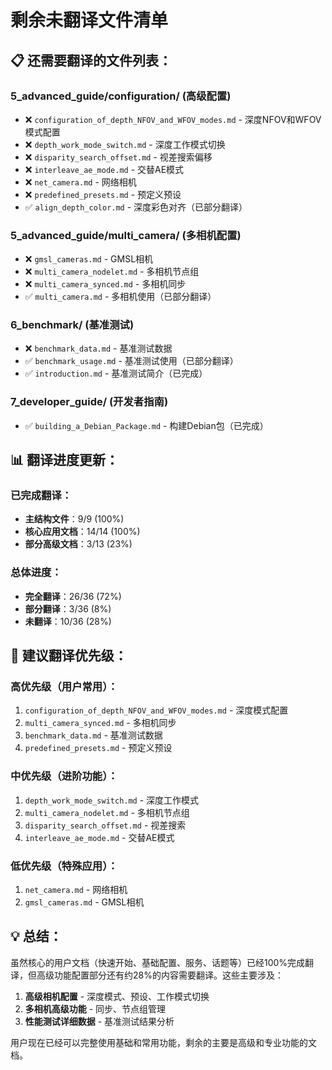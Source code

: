 # 剩余未翻译文件清单

## 📋 还需要翻译的文件列表：

### 5_advanced_guide/configuration/ (高级配置)
- ❌ `configuration_of_depth_NFOV_and_WFOV_modes.md` - 深度NFOV和WFOV模式配置
- ❌ `depth_work_mode_switch.md` - 深度工作模式切换
- ❌ `disparity_search_offset.md` - 视差搜索偏移
- ❌ `interleave_ae_mode.md` - 交替AE模式
- ❌ `net_camera.md` - 网络相机
- ❌ `predefined_presets.md` - 预定义预设
- ✅ `align_depth_color.md` - 深度彩色对齐（已部分翻译）

### 5_advanced_guide/multi_camera/ (多相机配置)
- ❌ `gmsl_cameras.md` - GMSL相机
- ❌ `multi_camera_nodelet.md` - 多相机节点组
- ❌ `multi_camera_synced.md` - 多相机同步
- ✅ `multi_camera.md` - 多相机使用（已部分翻译）

### 6_benchmark/ (基准测试)
- ❌ `benchmark_data.md` - 基准测试数据
- ✅ `benchmark_usage.md` - 基准测试使用（已部分翻译）
- ✅ `introduction.md` - 基准测试简介（已完成）

### 7_developer_guide/ (开发者指南)
- ✅ `building_a_Debian_Package.md` - 构建Debian包（已完成）

## 📊 翻译进度更新：

### 已完成翻译：
- **主结构文件**：9/9 (100%)
- **核心应用文档**：14/14 (100%)
- **部分高级文档**：3/13 (23%)

### 总体进度：
- **完全翻译**：26/36 (72%)
- **部分翻译**：3/36 (8%)
- **未翻译**：10/36 (28%)

## 🎯 建议翻译优先级：

### 高优先级（用户常用）：
1. `configuration_of_depth_NFOV_and_WFOV_modes.md` - 深度模式配置
2. `multi_camera_synced.md` - 多相机同步
3. `benchmark_data.md` - 基准测试数据
4. `predefined_presets.md` - 预定义预设

### 中优先级（进阶功能）：
1. `depth_work_mode_switch.md` - 深度工作模式
2. `multi_camera_nodelet.md` - 多相机节点组
3. `disparity_search_offset.md` - 视差搜索
4. `interleave_ae_mode.md` - 交替AE模式

### 低优先级（特殊应用）：
1. `net_camera.md` - 网络相机
2. `gmsl_cameras.md` - GMSL相机

## 💡 总结：

虽然核心的用户文档（快速开始、基础配置、服务、话题等）已经100%完成翻译，但高级功能配置部分还有约28%的内容需要翻译。这些主要涉及：

1. **高级相机配置** - 深度模式、预设、工作模式切换
2. **多相机高级功能** - 同步、节点组管理
3. **性能测试详细数据** - 基准测试结果分析

用户现在已经可以完整使用基础和常用功能，剩余的主要是高级和专业功能的文档。
